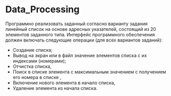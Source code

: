 # Data_Processing
Программно реализовать заданный согласно варианту задания линейный список на основе адресных указателей, состоящий из 20 элементов заданного типа.
Интерфейс программного обеспечения должен включать следующие операции (для всех вариантов заданий):
-	Создание списка;
-	Вывод на экран или в файл значение элементов списка с их индексами (номерами);
-	Отчистка списка,
- Поиск в списке элемента с максимальным значением с получением его номера в списке ,
- Включение нового элемента в начало списка,
- Удаление элемента из начала списка.
